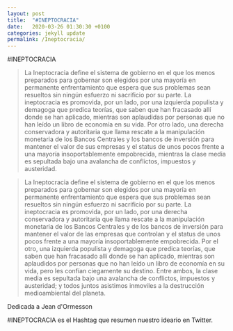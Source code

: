 ```yaml
---
layout: post
title:  "#INEPTOCRACIA"
date:   2020-03-26 01:30:30 +0100
categories: jekyll update
permalink: /Ineptocracia/
---
```


#INEPTOCRACIA

>La Ineptocracia define el sistema de gobierno en el que los menos preparados para gobernar son elegidos por una mayoría en permanente enfrentamiento que espera que sus problemas sean resueltos sin ningún esfuerzo ni sacrificio por su parte. La ineptocracia es promovida, por un lado, por una izquierda populista y demagoga que predica teorías, que saben que han fracasado allí donde se han aplicado, mientras son aplaudidas por personas que no han leído un libro de economía en su vida. Por otro lado, una derecha conservadora y autoritaria que llama rescate a la manipulación monetaria de los Bancos Centrales y los bancos de inversión para mantener el valor de sus empresas y el status de unos pocos frente a una mayoría insoportablemente empobrecida, mientras la clase media es sepultada bajo una avalancha de conflictos, impuestos y austeridad.

>La Ineptocracia define el sistema de gobierno en el que los menos preparados para gobernar son elegidos por una mayoría en permanente enfrentamiento que espera que sus problemas sean resueltos sin ningún esfuerzo ni sacrificio por su parte. La ineptocracia es promovida, por un lado, por una derecha conservadora y autoritaria que llama rescate a la manipulación monetaria de los Bancos Centrales y de los bancos de inversión para mantener el valor de las empresas que controlan y el status de unos pocos frente a una mayoría insoportablemente empobrecida. Por el otro, una izquierda populista y demagoga que predica teorías, que saben que han fracasado allí donde se han aplicado, mientras son aplaudidos por personas que no han leído un libro de economía en su vida, pero les confían ciegamente su destino. Entre ambos, la clase media es sepultada bajo una avalancha de conflictos, impuestos y austeridad; y todos juntos asistimos inmoviles a la destrucción medioambiental del planeta.

Dedicada a Jean d'Ormesson


#INEPTOCRACIA es el Hashtag que resumen nuestro ideario en Twitter.
